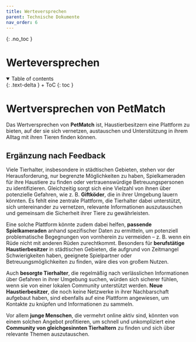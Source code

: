 ```yaml
---
title: Werteversprechen
parent: Technische Dokumente
nav_order: 6
---
```


{: .no_toc }
# Werteversprechen

<details open markdown="block">
{: .text-delta }
<summary>Table of contents</summary>
+ ToC
{: toc }
</details>

# Wertversprechen von PetMatch

Das Wertversprechen von **PetMatch** ist, Haustierbesitzern eine Plattform zu bieten, auf der sie sich vernetzen, austauschen und Unterstützung in ihrem Alltag mit ihren Tieren finden können.

## Ergänzung nach Feedback

Viele Tierhalter, insbesondere in städtischen Gebieten, stehen vor der Herausforderung, nur begrenzte Möglichkeiten zu haben, Spielkameraden für ihre Haustiere zu finden oder vertrauenswürdige Betreuungspersonen zu identifizieren. Gleichzeitig sorgt sich eine Vielzahl von ihnen über potenzielle Gefahren, wie z. B. **Giftköder**, die in ihrer Umgebung lauern könnten. Es fehlt eine zentrale Plattform, die Tierhalter dabei unterstützt, sich untereinander zu vernetzen, relevante Informationen auszutauschen und gemeinsam die Sicherheit ihrer Tiere zu gewährleisten.

Eine solche Plattform könnte zudem dabei helfen, **passende Spielkameraden** anhand spezifischer Daten zu ermitteln, um potenziell problematische Begegnungen von vornherein zu vermeiden – z. B. wenn ein Rüde nicht mit anderen Rüden zurechtkommt. Besonders für **berufstätige Haustierbesitzer** in städtischen Gebieten, die aufgrund von Zeitmangel Schwierigkeiten haben, geeignete Spielpartner oder Betreuungsmöglichkeiten zu finden, wäre dies von großem Nutzen.

Auch **besorgte Tierhalter**, die regelmäßig nach verlässlichen Informationen über Gefahren in ihrer Umgebung suchen, würden sich sicherer fühlen, wenn sie von einer lokalen Community unterstützt werden. **Neue Haustierbesitzer**, die noch keine Netzwerke in ihrer Nachbarschaft aufgebaut haben, sind ebenfalls auf eine Plattform angewiesen, um Kontakte zu knüpfen und Informationen zu sammeln.

Vor allem **junge Menschen**, die vermehrt online aktiv sind, könnten von einem solchen Angebot profitieren, um schnell und unkompliziert eine **Community von gleichgesinnten Tierhaltern** zu finden und sich über relevante Themen auszutauschen.